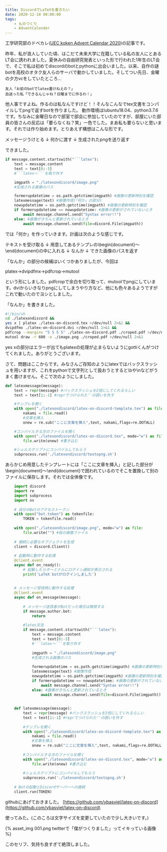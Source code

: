 ```yaml
---
title: DiscordでLaTeXを書きたい
date: 2020-12-18 00:00:00
tags: 
    - ものづくり
    - AdventCalender
---
```



工学研究部のドベカレ(<a href="https://adventar.org/calendars/5692">UEC koken Advent Calendar 2020</a>)の記事です。

<!-- more -->

昨年、私が浪人していた頃、はこだて未来大学に在籍している私の友人にとあるLT会に誘われました。夏休みの自由研究発表といった形で行われた1年生のLT会で、そこで私は初めてdiscordのbotとpythonに出会いました。以来、自作の謎botを高校のオタク友人らのサーバで動かしていました。そしてつい先日、金曜の夕方vcをしていたところ…
    
    友人「お前のbotでlatex書けねえの？」
    血迷った私「できるんじゃね？日曜までに作るわ！」
    
他人事ですよね。作るのは私なんですけど！！そんなこんなでtex文書をコンパイルしてpngで返すbotを作りました。 動作環境はlubuntu18.04、python3.7.6です。ちなみに金曜日なので部室で部会に参加していたのですが、部屋にいた部員の皆さんの反応は「要らなくね？笑」一色でした。まあ私も要らないと思います。それでは作り始めます。とりあえず構想はこんな形です。
    
メッセージうけとる
↓
何かに渡す
↓
生成されたpngを送り返す
    
できました。

```python
if message.content.startswith("```latex"):
    text = message.content
    text = text[8:-3]
    #```latex〜```を取り外す

    imgpath = "./latexondiscord/image.png"
    #生成される画像のパス

    formerupdatetime = os.path.getctime(imgpath) #画像の更新時刻を確認
    latexmessage(text) #画像作成(「何か」の部分)
    nowupdatetime = os.path.getctime(imgpath) #画像の更新時刻を確認
    if formerupdatetime == nowupdatetime: #画像の更新がされていないとき
        await message.channel.send("Syntax error!!")
    else: #画像がきちんと更新されているとき
        await message.channel.send(file=discord.File(imgpath))
```
    
では「何か」を作っていきます。計画は次のような感じです。

テキストを受け取る
↓
用意してあるテンプレの\begin{document}〜\end{document}の中に入れる
↓
なんか
↓
できた画像のパスを返す

「なんか」の部分の候補はいくつかありましたが、今回は

platex→dvipdfmx→pdfcrop→mutool

という形にしました。pdfcropで余白を切り取って、mutoolでpngにしています。dviからいきなりpngにしてしまうやり方など、他にも色々あるようですがこれで動いたのでヨシとしました。

「なんか」を書きました。

```sh
#!/bin/sh
cd ./latexondiscord &&
yes x | platex ./latex-on-discord.tex >/dev/null 2>&1 &&
dvipdfmx ./latex-on-discord.dvi >/dev/null 2>&1 &&
pdfcrop --margins "5 5 5 5" ./latex-on-discord.pdf ./croped.pdf >/dev/null 2>&1 &&
mutool draw -r 600 -o ./image.png ./croped.pdf >/dev/null 2>&1
```

yes xの部分はエラーが出てもplatexの処理が止まらないようにgottiくんがつけてくれました。ありがとうございます。

さて、問題はここからです。みなさんご存知のようにlatexではバックスラッシュを用いますが、これをpythonで文字列として扱おうとすると\bや\nなどがうまく書けません。そこで次のようにしました。

```python
def latexmessage(message):
    text = repr(message) #バックスラッシュを2倍にしてくれるらしい
    text = text[1:-1] #reprでつけられた''の囲いを外す

    #テンプレを開く
    with open("./latexondiscord/latex-on-discord-template.tex") as file:
        nakami = file.read()
        #文章を挿入
        onew = re.sub("ここに文章を挿入",text, nakami,flags=re.DOTALL)

    #コンパイルする方のファイルを開く
    with open("./latexondiscord/latex-on-discord.tex", mode="w") as file:
        file.write(onew) #書き込む

    #シェルスクリプトにコンパイルしてもらう
    subprocess.run('./latexondiscord/textopng.sh')
```

あらかじめ用意したテンプレートには「ここに文章を挿入」と記した部分が\begin{document}〜\end{document}で囲われているのでそこを置換して別のファイルに保存します。それでは全体像です。

  
```python
    import discord
    import re
    import subprocess
    import os
    
    # 自分のBotのアクセストークン
    with open("bot.token") as tokenfile:
        TOKEN = tokenfile.read()
    
    with open("./latexondiscord/image.png", mode="w") as file:
        file.write("") #仮の画像ファイル
    
    # 接続に必要なオブジェクトを生成
    client = discord.Client()
    
    # 起動時に動作する処理
    @client.event
    async def on_ready():
        # 起動したらターミナルにログイン通知が表示される
        print('LaTeX botがログインしました')
        
    
    # メッセージ受信時に動作する処理
    @client.event
    async def on_message(message):
    
        # メッセージ送信者がBotだった場合は無視する
        if message.author.bot:
            return
    
        #latex文法
        if message.content.startswith("```latex"):
            text = message.content
            text = text[8:-3]
            #```latex〜```を取り外す
    
            imgpath = "./latexondiscord/image.png"
            #生成される画像のパス
    
            formerupdatetime = os.path.getctime(imgpath) #画像の更新時刻を確認
            latexmessage(text) #画像作成
            nowupdatetime = os.path.getctime(imgpath) #画像の更新時刻を確認
            if formerupdatetime == nowupdatetime: #画像の更新がされていないとき
                await message.channel.send("Syntax error!!")
            else: #画像がきちんと更新されているとき
                await message.channel.send(file=discord.File(imgpath))
    
    
    def latexmessage(message):
        text = repr(message) #バックスラッシュを2倍にしてくれるらしい
        text = text[1:-1] #reprでつけられた''の囲いを外す
    
        #テンプレを開く
        with open("./latexondiscord/latex-on-discord-template.tex") as file:
            nakami = file.read()
            #文章を挿入
            onew = re.sub("ここに文章を挿入",text, nakami,flags=re.DOTALL)
    
        #コンパイルする方のファイルを開く
        with open("./latexondiscord/latex-on-discord.tex", mode="w") as file:
            file.write(onew) #書き込む
    
        #シェルスクリプトにコンパイルしてもらう
        subprocess.run('./latexondiscord/textopng.sh')
    
    # Botの起動とDiscordサーバーへの接続
    client.run(TOKEN)
```
  

githubにあげておきました。
[https://github.com/ybasviel/latex-on-discord](https://github.com/ybasviel/latex-on-discord)
    
    
使ってみた。(このころは文字サイズを変更していたので少し大きいです。)


{% asset_img 001.png twitterで「僕がつくりました」ってイキっている画像 %}

このセリフ、気持ち良すぎて絶頂しました。   
